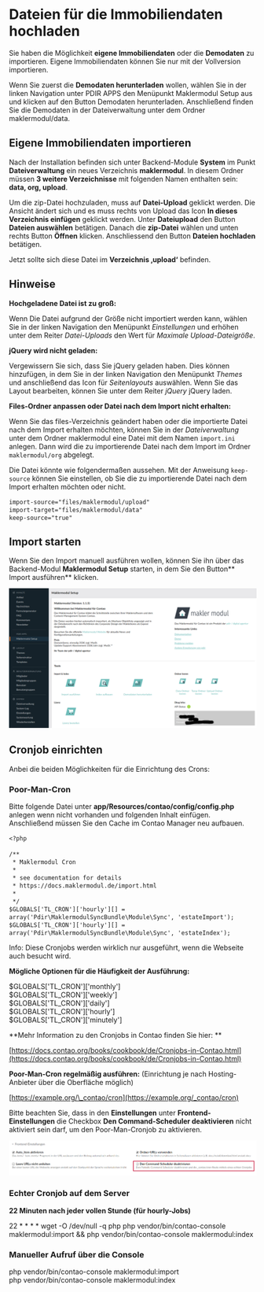 # Dateien für die Immobiliendaten hochladen

Sie haben die Möglichkeit **eigene Immobiliendaten** oder die **Demodaten** zu importieren. Eigene Immobiliendaten können Sie nur mit der Vollversion importieren.

Wenn Sie zuerst die **Demodaten herunterladen** wollen, wählen Sie in der linken Navigation unter PDIR APPS den Menüpunkt Maklermodul Setup aus und klicken auf den Button Demodaten herunterladen. Anschließend finden Sie die Demodaten in der Dateiverwaltung unter dem Ordner maklermodul/data.

## Eigene Immobiliendaten importieren

Nach der Installation befinden sich unter Backend-Module **System** im Punkt **Dateiverwaltung** ein neues Verzeichnis **maklermodul**. In diesem Ordner müssen **3 weitere Verzeichnisse** mit folgenden Namen enthalten sein: **data, org, upload**.

Um die zip-Datei hochzuladen, muss auf **Datei-Upload** geklickt werden. Die Ansicht ändert sich und es muss rechts von Upload das Icon **In dieses Verzeichnis einfügen** geklickt werden. Unter **Dateiupload** den Button **Dateien auswählen** betätigen. Danach die **zip-Datei** wählen und unten rechts Button **Öffnen** klicken. Anschliessend den Button **Dateien hochladen** betätigen.

Jetzt sollte sich diese Datei im **Verzeichnis ‚upload‘** befinden.

## Hinweise

**Hochgeladene Datei ist zu groß:**

Wenn Die Datei aufgrund der Größe nicht importiert werden kann, wählen Sie in der linken Navigation den Menüpunkt _Einstellungen_ und erhöhen unter dem Reiter _Datei-Uploads_ den Wert für _Maximale Upload-Dateigröße_.

**jQuery wird nicht geladen:**

Vergewissern Sie sich, dass Sie jQuery geladen haben. Dies können hinzufügen, in dem Sie in der linken Navigation den Menüpunkt _Themes_ und anschließend das Icon für _Seitenlayouts_ auswählen. Wenn Sie das Layout bearbeiten, können Sie unter dem Reiter _jQuery_ jQuery laden.

**Files-Ordner anpassen oder Datei nach dem Import nicht erhalten:**

Wenn Sie das files-Verzeichnis geändert haben oder die importierte Datei nach dem Import erhalten möchten, können Sie in der _Dateiverwaltung_ unter dem Ordner maklermodul eine Datei mit dem Namen `import.ini` anlegen. Dann wird die zu importierende Datei nach dem Import im Ordner `maklermodul/org` abgelegt.

Die Datei könnte wie folgendermaßen aussehen. Mit der Anweisung `keep-source` können Sie einstellen, ob Sie die zu importierende Datei nach dem Import erhalten möchten oder nicht.

```
import-source="files/maklermodul/upload"
import-target="files/maklermodul/data"
keep-source="true"
```

## Import starten

Wenn Sie den Import manuell ausführen wollen, können Sie ihn über das Backend-Modul **Maklermodul Setup** starten, in dem Sie den Button** Import ausführen** klicken.

![](../_images/maklermodul/import/contao4_maklermodul_setup.png)

## Cronjob einrichten

Anbei die beiden Möglichkeiten für die Einrichtung des Crons:

### Poor-Man-Cron

Bitte folgende Datei unter **app/Resources/contao/config/config.php** anlegen wenn nicht vorhanden und folgenden Inhalt einfügen. Anschließend müssen Sie den Cache im Contao Manager neu aufbauen.

```
<?php

/**
 * Maklermodul Cron
 *
 * see documentation for details
 * https://docs.maklermodul.de/import.html
 *
 */
$GLOBALS['TL_CRON']['hourly'][] = array('Pdir\MaklermodulSyncBundle\Module\Sync', 'estateImport');
$GLOBALS['TL_CRON']['hourly'][] = array('Pdir\MaklermodulSyncBundle\Module\Sync', 'estateIndex');
```

Info: Diese Cronjobs werden wirklich nur ausgeführt, wenn die Webseite auch besucht wird.

**Mögliche Optionen für die Häufigkeit der Ausführung:**

$GLOBALS\['TL\_CRON'\]\['monthly'\]  
$GLOBALS\['TL\_CRON'\]\['weekly'\]  
$GLOBALS\['TL\_CRON'\]\['daily'\]  
$GLOBALS\['TL\_CRON'\]\['hourly'\]  
$GLOBALS\['TL\_CRON'\]\['minutely'\]

**Mehr Information zu den Cronjobs in Contao finden Sie hier: **

[https://docs.contao.org/books/cookbook/de/Cronjobs-in-Contao.html](https://docs.contao.org/books/cookbook/de/Cronjobs-in-Contao.html)

**Poor-Man-Cron regelmäßig ausführen:** \(Einrichtung je nach Hosting-Anbieter über die Oberfläche möglich\)

[https://example.org/\_contao/cron](https://example.org/_contao/cron)

Bitte beachten Sie, dass in den **Einstellungen** unter **Frontend-Einstellungen** die Checkbox **Den Command-Scheduler deaktivieren** nicht aktiviert sein darf, um den Poor-Man-Cronjob zu aktivieren.

![](../_images/maklermodul/import/cronjob_aktivieren_einstellungen.png)

### Echter Cronjob auf dem Server

**22 Minuten nach jeder vollen Stunde \(für hourly-Jobs\)**

22 \* \* \* \* wget -O /dev/null -q php php vendor/bin/contao-console maklermodul:import && php vendor/bin/contao-console maklermodul:index

### Manueller Aufruf über die Console

php vendor/bin/contao-console maklermodul:import  
php vendor/bin/contao-console maklermodul:index

